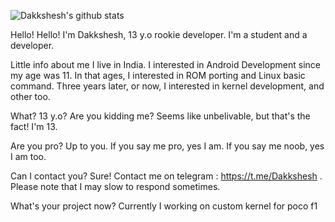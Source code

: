 ![Dakkshesh's github stats](https://github-readme-stats.vercel.app/api?username=dakkshesh07&show_icons=true&theme=algolia)

Hello!
Hello! I'm Dakkshesh, 13 y.o rookie developer. I'm a student and a developer.

Little info about me
I live in India. I interested in Android Development since my age was 11. In that ages, I interested in ROM porting and Linux basic command. Three years later, or now, I interested in kernel development, and other too.

What? 13 y.o? Are you kidding me?
Seems like unbelivable, but that's the fact! I'm 13.

Are you pro?
Up to you. If you say me pro, yes I am. If you say me noob, yes I am too.

Can I contact you?
Sure! Contact me on telegram : https://t.me/Dakkshesh . Please note that I may slow to respond sometimes.

What's your project now?
Currently I working on custom kernel for poco f1
